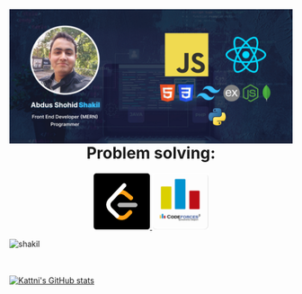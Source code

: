 <img align="left" src="https://raw.githubusercontent.com/developerHub01/developerHub01/main/assets/banner.jpg" alt="shakil" />

<center>

# Problem solving:
</center>
<center align="center">
<a target="_blank" href="https://leetcode.com/shakil102043/">
<img src="https://raw.githubusercontent.com/developerHub01/developerHub01/main/assets/leetcode.png" width="100"/>
</a>
<span width="50"></span>
<a target="_blank" href="https://codeforces.com/profile/abdusShohidShakil">
<img src="https://raw.githubusercontent.com/developerHub01/developerHub01/main/assets/codeforces.png" width="100"/>
</center>

<p><img align="left" src="https://github-readme-stats.vercel.app/api/top-langs?username=developerHub01&show_icons=true&locale=en&layout=compact" alt="shakil" /></p>

<br/>
<br/>
<br/>

![Kattni's GitHub stats](https://github-readme-stats.vercel.app/api?username=developerHub01&theme=tokyonight&show_icons=true)
